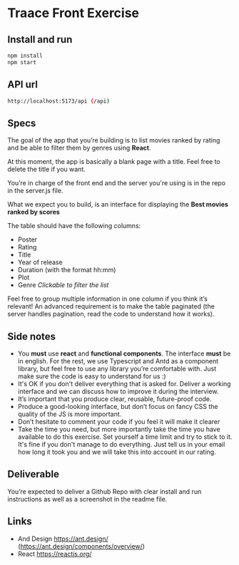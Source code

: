 # Traace Front Exercise

## Install and run

```bash
npm install
npm start
```

## API url
```bash
http://localhost:5173/api (/api)
```

## Specs

The goal of the app that you’re building is to list movies ranked by rating and be able to filter them by genres using **React**.

At this moment, the app is basically a blank page with a title. Feel free to delete the title if you want.

You’re in charge of the front end and the server you're using is in the repo in the server.js file.

What we expect you to build, is an interface for displaying the **Best movies ranked by scores**

The table should have the following columns:
- Poster
- Rating
- Title
- Year of release
- Duration (with the format hh:mm)
- Plot
- Genre *Clickable to filter the list*

Feel free to group multiple information in one column if you think it’s relevant!
An advanced requirement is to make the table paginated (the server handles pagination, read the code to understand how it works).

## Side notes

- You **must** use **react** and **functional components**. The interface **must** be in english. For the rest, we use Typescript and Antd as a component library, but feel free to use any library you’re comfortable with. Just make sure the code is easy to understand for us :)
- It's OK if you don't deliver everything that is asked for. Deliver a working interface and we can discuss how to improve it during the interview.
- It’s important that you produce clear, reusable, future-proof code.
- Produce a good-looking interface, but don’t focus on fancy CSS the quality of the JS is more important.
- Don’t hesitate to comment your code if you feel it will make it clearer
- Take the time you need, but more importantly take the time you have available to do this exercise. Set yourself a time limit and try to stick to it. It's fine if you don't manage to do everything. Just tell us in your email how long it took you and we will take this into account in our rating.

## Deliverable

You’re expected to deliver a Github Repo with clear install and run instructions as well as a screenshot in the readme file.

## Links
- And Design https://ant.design/ (https://ant.design/components/overview/)
- React https://reactjs.org/